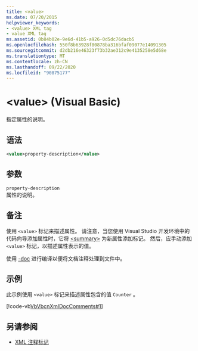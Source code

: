```yaml
---
title: <value>
ms.date: 07/20/2015
helpviewer_keywords:
- <value> XML tag
- value XML tag
ms.assetid: 0b84b02e-9e6d-41b5-a926-0d5dc76dacb5
ms.openlocfilehash: 550f8b63928f80878ba316bfaf09077e14091305
ms.sourcegitcommit: d2db216e46323f73b32ae312c9e4135258e5d68e
ms.translationtype: MT
ms.contentlocale: zh-CN
ms.lasthandoff: 09/22/2020
ms.locfileid: "90875177"
---
```

# <a name="value-visual-basic"></a>\<value> (Visual Basic)

指定属性的说明。  
  
## <a name="syntax"></a>语法  
  
```xml  
<value>property-description</value>  
```  
  
## <a name="parameters"></a>参数  

 `property-description`  
 属性的说明。  
  
## <a name="remarks"></a>备注  

 使用 `<value>` 标记来描述属性。 请注意，当您使用 Visual Studio 开发环境中的代码向导添加属性时，它将 [\<summary>](summary.md) 为新属性添加标记。 然后，应手动添加 `<value>` 标记，以描述属性表示的值。  
  
 使用 [-doc](../../reference/command-line-compiler/doc.md) 进行编译以便将文档注释处理到文件中。  
  
## <a name="example"></a>示例  

 此示例使用 `<value>` 标记来描述属性包含的值 `Counter` 。  
  
 [!code-vb[VbVbcnXmlDocComments#1](~/samples/snippets/visualbasic/VS_Snippets_VBCSharp/VbVbcnXmlDocComments/VB/Class1.vb#1)]  
  
## <a name="see-also"></a>另请参阅

- [XML 注释标记](index.md)
